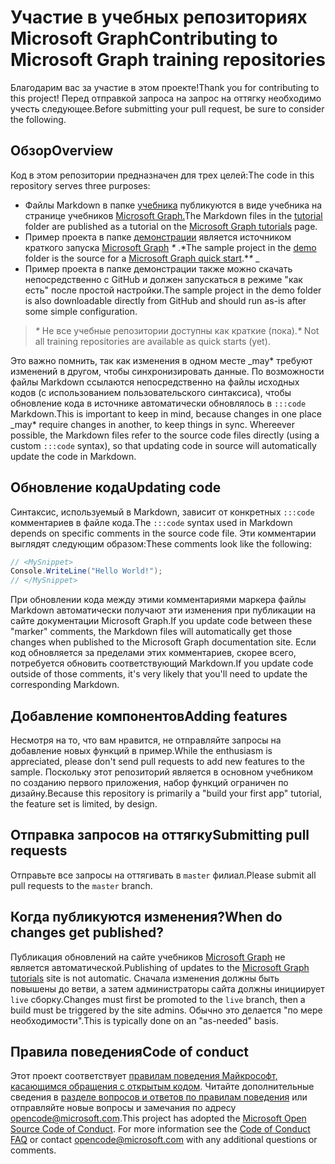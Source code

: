 # <a name="contributing-to-microsoft-graph-training-repositories"></a><span data-ttu-id="ef810-101">Участие в учебных репозиториях Microsoft Graph</span><span class="sxs-lookup"><span data-stu-id="ef810-101">Contributing to Microsoft Graph training repositories</span></span>

<span data-ttu-id="ef810-102">Благодарим вас за участие в этом проекте!</span><span class="sxs-lookup"><span data-stu-id="ef810-102">Thank you for contributing to this project!</span></span> <span data-ttu-id="ef810-103">Перед отправкой запроса на запрос на оттягку необходимо учесть следующее.</span><span class="sxs-lookup"><span data-stu-id="ef810-103">Before submitting your pull request, be sure to consider the following.</span></span>

## <a name="overview"></a><span data-ttu-id="ef810-104">Обзор</span><span class="sxs-lookup"><span data-stu-id="ef810-104">Overview</span></span>

<span data-ttu-id="ef810-105">Код в этом репозитории предназначен для трех целей:</span><span class="sxs-lookup"><span data-stu-id="ef810-105">The code in this repository serves three purposes:</span></span>

- <span data-ttu-id="ef810-106">Файлы Markdown в папке [учебника](/tutorial) публикуются в виде учебника на странице учебников [Microsoft Graph.](https://docs.microsoft.com/graph/tutorials)</span><span class="sxs-lookup"><span data-stu-id="ef810-106">The Markdown files in the [tutorial](/tutorial) folder are published as a tutorial on the [Microsoft Graph tutorials](https://docs.microsoft.com/graph/tutorials) page.</span></span>
- <span data-ttu-id="ef810-107">Пример проекта в папке [демонстрации](/demo) является источником краткого запуска [Microsoft Graph](https://developer.microsoft.com/graph/quick-start) *\** .\*</span><span class="sxs-lookup"><span data-stu-id="ef810-107">The sample project in the [demo](/demo) folder is the source for a [Microsoft Graph quick start](https://developer.microsoft.com/graph/quick-start).\**\** _</span></span>
- <span data-ttu-id="ef810-108">Пример проекта в папке демонстрации также можно скачать непосредственно с GitHub и должен запускаться в режиме "как есть" после простой настройки.</span><span class="sxs-lookup"><span data-stu-id="ef810-108">The sample project in the demo folder is also downloadable directly from GitHub and should run as-is after some simple configuration.</span></span>

> <span data-ttu-id="ef810-109">_*\**_ Не все учебные репозитории доступны как краткие (пока).</span><span class="sxs-lookup"><span data-stu-id="ef810-109">_*\**_ Not all training repositories are available as quick starts (yet).</span></span>

<span data-ttu-id="ef810-110">Это важно помнить, так как изменения в одном месте _may\* требуют изменений в другом, чтобы синхронизировать данные. По возможности файлы Markdown ссылаются непосредственно на файлы исходных кодов (с использованием пользовательского синтаксиса), чтобы обновление кода в источнике автоматически обновлялось в `:::code` Markdown.</span><span class="sxs-lookup"><span data-stu-id="ef810-110">This is important to keep in mind, because changes in one place _may\* require changes in another, to keep things in sync. Whereever possible, the Markdown files refer to the source code files directly (using a custom `:::code` syntax), so that updating code in source will automatically update the code in Markdown.</span></span>

## <a name="updating-code"></a><span data-ttu-id="ef810-111">Обновление кода</span><span class="sxs-lookup"><span data-stu-id="ef810-111">Updating code</span></span>

<span data-ttu-id="ef810-112">Синтаксис, используемый в Markdown, зависит от конкретных `:::code` комментариев в файле кода.</span><span class="sxs-lookup"><span data-stu-id="ef810-112">The `:::code` syntax used in Markdown depends on specific comments in the source code file.</span></span> <span data-ttu-id="ef810-113">Эти комментарии выглядят следующим образом:</span><span class="sxs-lookup"><span data-stu-id="ef810-113">These comments look like the following:</span></span>

```csharp
// <MySnippet>
Console.WriteLine("Hello World!");
// </MySnippet>
```

<span data-ttu-id="ef810-114">При обновлении кода между этими комментариями маркера файлы Markdown автоматически получают эти изменения при публикации на сайте документации Microsoft Graph.</span><span class="sxs-lookup"><span data-stu-id="ef810-114">If you update code between these "marker" comments, the Markdown files will automatically get those changes when published to the Microsoft Graph documentation site.</span></span> <span data-ttu-id="ef810-115">Если код обновляется за пределами этих комментариев, скорее всего, потребуется обновить соответствующий Markdown.</span><span class="sxs-lookup"><span data-stu-id="ef810-115">If you update code outside of those comments, it's very likely that you'll need to update the corresponding Markdown.</span></span>

## <a name="adding-features"></a><span data-ttu-id="ef810-116">Добавление компонентов</span><span class="sxs-lookup"><span data-stu-id="ef810-116">Adding features</span></span>

<span data-ttu-id="ef810-117">Несмотря на то, что вам нравится, не отправляйте запросы на добавление новых функций в пример.</span><span class="sxs-lookup"><span data-stu-id="ef810-117">While the enthusiasm is appreciated, please don't send pull requests to add new features to the sample.</span></span> <span data-ttu-id="ef810-118">Поскольку этот репозиторий является в основном учебником по созданию первого приложения, набор функций ограничен по дизайну.</span><span class="sxs-lookup"><span data-stu-id="ef810-118">Because this repository is primarily a "build your first app" tutorial, the feature set is limited, by design.</span></span>

## <a name="submitting-pull-requests"></a><span data-ttu-id="ef810-119">Отправка запросов на оттягку</span><span class="sxs-lookup"><span data-stu-id="ef810-119">Submitting pull requests</span></span>

<span data-ttu-id="ef810-120">Отправьте все запросы на оттягивать в `master` филиал.</span><span class="sxs-lookup"><span data-stu-id="ef810-120">Please submit all pull requests to the `master` branch.</span></span>

## <a name="when-do-changes-get-published"></a><span data-ttu-id="ef810-121">Когда публикуются изменения?</span><span class="sxs-lookup"><span data-stu-id="ef810-121">When do changes get published?</span></span>

<span data-ttu-id="ef810-122">Публикация обновлений на сайте учебников [Microsoft Graph](https://docs.microsoft.com/graph/tutorials) не является автоматической.</span><span class="sxs-lookup"><span data-stu-id="ef810-122">Publishing of updates to the [Microsoft Graph tutorials](https://docs.microsoft.com/graph/tutorials) site is not automatic.</span></span> <span data-ttu-id="ef810-123">Сначала изменения должны быть повышены до ветви, а затем администраторы сайта должны инициирует `live` сборку.</span><span class="sxs-lookup"><span data-stu-id="ef810-123">Changes must first be promoted to the `live` branch, then a build must be triggered by the site admins.</span></span> <span data-ttu-id="ef810-124">Обычно это делается "по мере необходимости".</span><span class="sxs-lookup"><span data-stu-id="ef810-124">This is typically done on an "as-needed" basis.</span></span>

## <a name="code-of-conduct"></a><span data-ttu-id="ef810-125">Правила поведения</span><span class="sxs-lookup"><span data-stu-id="ef810-125">Code of conduct</span></span>

<span data-ttu-id="ef810-p106">Этот проект соответствует [правилам поведения Майкрософт, касающимся обращения с открытым кодом](https://opensource.microsoft.com/codeofconduct/). Читайте дополнительные сведения в [разделе вопросов и ответов по правилам поведения](https://opensource.microsoft.com/codeofconduct/faq/) или отправляйте новые вопросы и замечания по адресу [opencode@microsoft.com](mailto:opencode@microsoft.com).</span><span class="sxs-lookup"><span data-stu-id="ef810-p106">This project has adopted the [Microsoft Open Source Code of Conduct](https://opensource.microsoft.com/codeofconduct/). For more information see the [Code of Conduct FAQ](https://opensource.microsoft.com/codeofconduct/faq/) or contact [opencode@microsoft.com](mailto:opencode@microsoft.com) with any additional questions or comments.</span></span>
